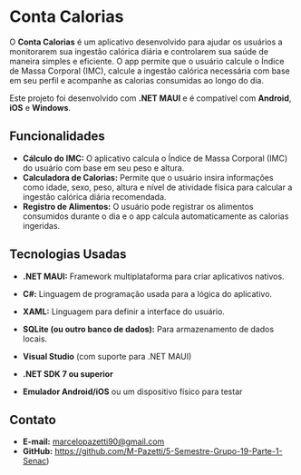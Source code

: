 # Conta Calorias

O **Conta Calorias** é um aplicativo desenvolvido para ajudar os usuários a monitorarem sua ingestão calórica diária e controlarem sua saúde de maneira simples e eficiente. O app permite que o usuário calcule o Índice de Massa Corporal (IMC), calcule a ingestão calórica necessária com base em seu perfil e acompanhe as calorias consumidas ao longo do dia.

Este projeto foi desenvolvido com **.NET MAUI** e é compatível com **Android**, **iOS** e **Windows**.

## Funcionalidades

- **Cálculo do IMC:** O aplicativo calcula o Índice de Massa Corporal (IMC) do usuário com base em seu peso e altura.
- **Calculadora de Calorias:** Permite que o usuário insira informações como idade, sexo, peso, altura e nível de atividade física para calcular a ingestão calórica diária recomendada.
- **Registro de Alimentos:** O usuário pode registrar os alimentos consumidos durante o dia e o app calcula automaticamente as calorias ingeridas.

## Tecnologias Usadas

- **.NET MAUI:** Framework multiplataforma para criar aplicativos nativos.
- **C#:** Linguagem de programação usada para a lógica do aplicativo.
- **XAML:** Linguagem para definir a interface do usuário.
- **SQLite (ou outro banco de dados):** Para armazenamento de dados locais.


- **Visual Studio** (com suporte para .NET MAUI)
- **.NET SDK 7 ou superior**
- **Emulador Android/iOS** ou um dispositivo físico para testar



## Contato

- **E-mail:** marcelopazetti90@gmail.com
- **GitHub:** https://github.com/M-Pazetti/5-Semestre-Grupo-19-Parte-1-Senac)
